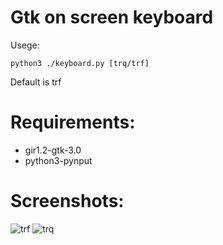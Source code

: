 # Gtk on screen keyboard

Usege:

`python3 ./keyboard.py [trq/trf]`

Default is trf

# Requirements:

* gir1.2-gtk-3.0
* python3-pynput

# Screenshots:

![trf](https://gitlab.com/sulincix/gtk-keyboard-osk/-/raw/master/trf.png)
![trq](https://gitlab.com/sulincix/gtk-keyboard-osk/-/raw/master/trq.png)
